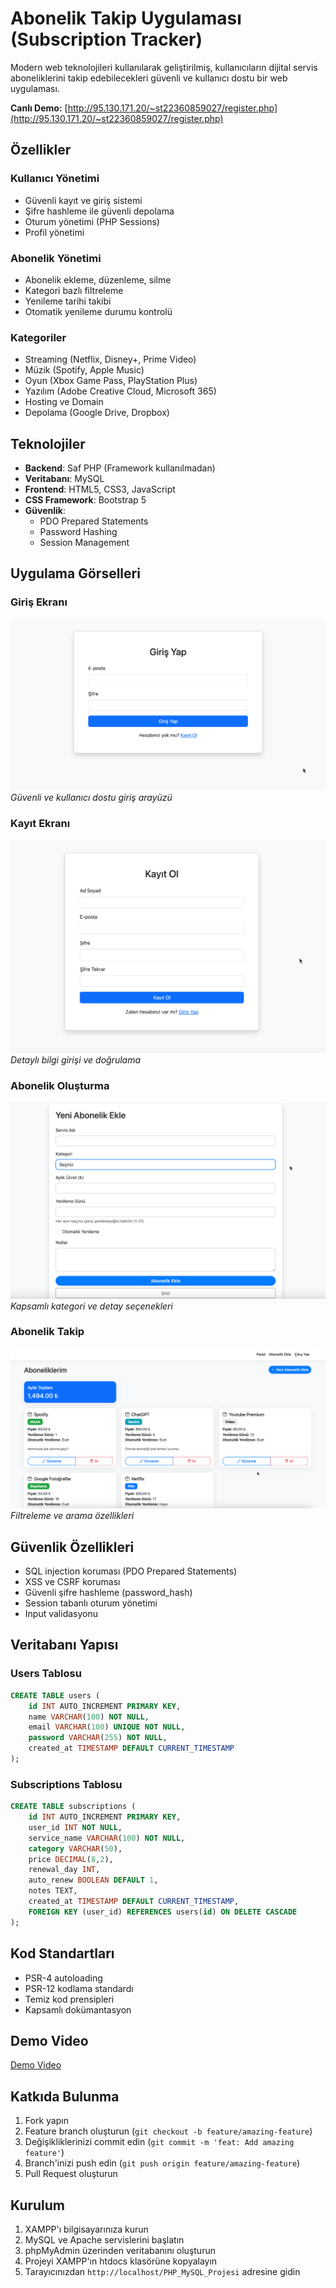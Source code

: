# Abonelik Takip Uygulaması (Subscription Tracker)

Modern web teknolojileri kullanılarak geliştirilmiş, kullanıcıların dijital servis aboneliklerini takip edebilecekleri güvenli ve kullanıcı dostu bir web uygulaması.

**Canlı Demo:** [http://95.130.171.20/~st22360859027/register.php](http://95.130.171.20/~st22360859027/register.php)

## Özellikler

### Kullanıcı Yönetimi
- Güvenli kayıt ve giriş sistemi
- Şifre hashleme ile güvenli depolama
- Oturum yönetimi (PHP Sessions)
- Profil yönetimi

### Abonelik Yönetimi
- Abonelik ekleme, düzenleme, silme
- Kategori bazlı filtreleme
- Yenileme tarihi takibi
- Otomatik yenileme durumu kontrolü

### Kategoriler
- Streaming (Netflix, Disney+, Prime Video)
- Müzik (Spotify, Apple Music)
- Oyun (Xbox Game Pass, PlayStation Plus)
- Yazılım (Adobe Creative Cloud, Microsoft 365)
- Hosting ve Domain
- Depolama (Google Drive, Dropbox)

## Teknolojiler

- **Backend**: Saf PHP (Framework kullanılmadan)
- **Veritabanı**: MySQL
- **Frontend**: HTML5, CSS3, JavaScript
- **CSS Framework**: Bootstrap 5
- **Güvenlik**: 
  - PDO Prepared Statements
  - Password Hashing
  - Session Management

## Uygulama Görselleri

### Giriş Ekranı
![Giriş Yap](screenshots/girisyap.png)
*Güvenli ve kullanıcı dostu giriş arayüzü*

### Kayıt Ekranı
![Kayıt Ol](screenshots/kayitol.png)
*Detaylı bilgi girişi ve doğrulama*

### Abonelik Oluşturma
![Abonelik Oluştur](screenshots/abonelikolustur.png)
*Kapsamlı kategori ve detay seçenekleri*

### Abonelik Takip
![Abonelik Takip](screenshots/aboneliktakip.png)
*Filtreleme ve arama özellikleri*

## Güvenlik Özellikleri

- SQL injection koruması (PDO Prepared Statements)
- XSS ve CSRF koruması
- Güvenli şifre hashleme (password_hash)
- Session tabanlı oturum yönetimi
- Input validasyonu

## Veritabanı Yapısı

### Users Tablosu
```sql
CREATE TABLE users (
    id INT AUTO_INCREMENT PRIMARY KEY,
    name VARCHAR(100) NOT NULL,
    email VARCHAR(100) UNIQUE NOT NULL,
    password VARCHAR(255) NOT NULL,
    created_at TIMESTAMP DEFAULT CURRENT_TIMESTAMP
);
```

### Subscriptions Tablosu
```sql
CREATE TABLE subscriptions (
    id INT AUTO_INCREMENT PRIMARY KEY,
    user_id INT NOT NULL,
    service_name VARCHAR(100) NOT NULL,
    category VARCHAR(50),
    price DECIMAL(8,2),
    renewal_day INT,
    auto_renew BOOLEAN DEFAULT 1,
    notes TEXT,
    created_at TIMESTAMP DEFAULT CURRENT_TIMESTAMP,
    FOREIGN KEY (user_id) REFERENCES users(id) ON DELETE CASCADE
);
```

## Kod Standartları

- PSR-4 autoloading
- PSR-12 kodlama standardı
- Temiz kod prensipleri
- Kapsamlı dokümantasyon

## Demo Video

[Demo Video](https://youtu.be/OwFSO9SX6fk)

## Katkıda Bulunma

1. Fork yapın
2. Feature branch oluşturun (`git checkout -b feature/amazing-feature`)
3. Değişikliklerinizi commit edin (`git commit -m 'feat: Add amazing feature'`)
4. Branch'inizi push edin (`git push origin feature/amazing-feature`)
5. Pull Request oluşturun

## Kurulum

1. XAMPP'ı bilgisayarınıza kurun
2. MySQL ve Apache servislerini başlatın
3. phpMyAdmin üzerinden veritabanını oluşturun
4. Projeyi XAMPP'ın htdocs klasörüne kopyalayın
5. Tarayıcınızdan `http://localhost/PHP_MySQL_Projesi` adresine gidin



